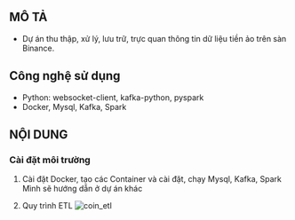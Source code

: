 ## MÔ TẢ
- Dự án thu thập, xử lý, lưu trữ, trực quan thông tin dữ liệu tiền ảo trên sàn Binance.

## Công nghệ sử dụng
- Python: websocket-client, kafka-python, pyspark
- Docker, Mysql, Kafka, Spark

## NỘI DUNG
### Cài đặt môi trường
1. Cài đặt Docker, tạo các Container và cài đặt, chạy Mysql, Kafka, Spark
    Mình sẽ hướng dẫn ở dự án khác

2. Quy trình ETL
![coin_etl](https://github.com/user-attachments/assets/aece0f5a-aca0-4818-8d37-adff050a358a)